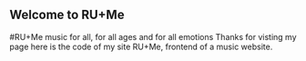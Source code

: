 ## Welcome to RU+Me
#RU+Me music for all, for all ages and for all emotions
Thanks for visting my page here is the code of my site RU+Me, frontend of a music website.

